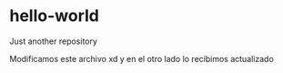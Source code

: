 # hello-world
Just another repository

Modificamos este archivo xd
y en el otro lado lo recibimos actualizado